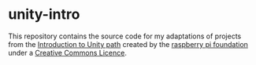 # unity-intro


This repository contains the source code for my adaptations of   projects   from the [Introduction to Unity path](https://rpf.io/unity-intro) created by the [raspberry pi foundation ](https://www.raspberrypi.org/about/)under a [Creative Commons Licence](https://creativecommons.org/licenses/by-sa/4.0 ).
